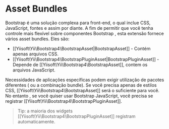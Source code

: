 Asset Bundles
=============

Bootstrap é uma solução complexa para front-end, o qual inclue CSS, JavaScript, fontes e assim por diante.
A fim de permitir que você tenha controle mais flexível sobre componentes Bootstrap , esta extensão fornece vários asset bundles. Eles são:

- [[Yiisoft\Yii\Bootstrap4\BootstrapAsset|BootstrapAsset]] - Contém apenas arquivos CSS.
- [[Yiisoft\Yii\Bootstrap4\BootstrapPluginAsset|BootstrapPluginAsset]] - Depende de [[Yiisoft\Yii\Bootstrap4\BootstrapAsset]], contem os arquivos JavaScript.

Necessidades de aplicações específicas podem exigir utilização de pacotes diferentes ( ou a combinação bundle).
Se você precisa apenas de estilos CSS, [[Yiisoft\Yii\Bootstrap4\BootstrapAsset]] será o suficiente para você. No entanto , se
você quiser usar Bootstrap JavaScript, você precisa se registrar [[Yiisoft\Yii\Bootstrap4\BootstrapPluginAsset]].

> Tip: a maioria dos widgets [[Yiisoft\Yii\Bootstrap4\BootstrapPluginAsset]] registram automaticamente.
